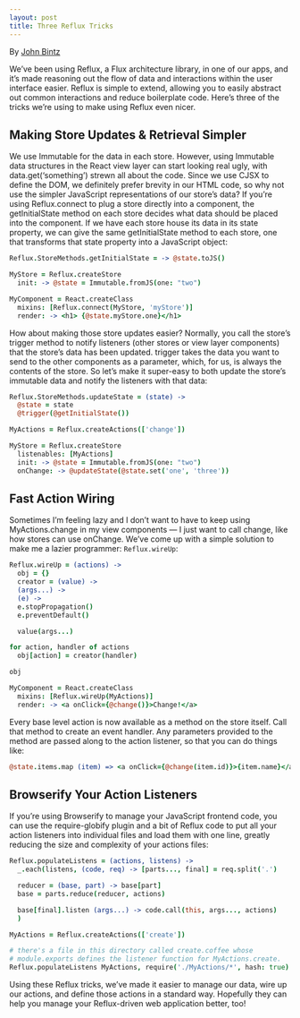 ```yaml
---
layout: post
title: Three Reflux Tricks
---
```


By [John Bintz](https://twitter.com/johnbintz)

We’ve been using Reflux, a Flux architecture library, in one of our
apps, and it’s made reasoning out the flow of data and interactions
within the user interface easier. Reflux is simple to extend, allowing
you to easily abstract out common interactions and reduce boilerplate
code. Here’s three of the tricks we’re using to make using Reflux even
nicer.

## Making Store Updates & Retrieval Simpler

We use Immutable for the data in each store. However, using Immutable
data structures in the React view layer can start looking real ugly,
with data.get(‘something’) strewn all about the code. Since we use
CJSX to define the DOM, we definitely prefer brevity in our HTML code,
so why not use the simpler JavaScript representations of our store’s
data? If you’re using Reflux.connect to plug a store directly into a
component, the getInitialState method on each store decides what data
should be placed into the component. If we have each store house its
data in its state property, we can give the same getInitialState
method to each store, one that transforms that state property into a
JavaScript object:

```coffeescript
Reflux.StoreMethods.getInitialState = -> @state.toJS()

MyStore = Reflux.createStore
  init: -> @state = Immutable.fromJS(one: "two")

MyComponent = React.createClass
  mixins: [Reflux.connect(MyStore, 'myStore')]
  render: -> <h1> {@state.myStore.one}</h1>
```

How about making those store updates easier? Normally, you call the
store’s trigger method to notify listeners (other stores or view layer
components) that the store’s data has been updated. trigger takes the
data you want to send to the other components as a parameter, which,
for us, is always the contents of the store. So let’s make it
super-easy to both update the store’s immutable data and notify the
listeners with that data:

```coffeescript
Reflux.StoreMethods.updateState = (state) ->
  @state = state
  @trigger(@getInitialState())

MyActions = Reflux.createActions(['change'])

MyStore = Reflux.createStore
  listenables: [MyActions]
  init: -> @state = Immutable.fromJS(one: "two")
  onChange: -> @updateState(@state.set('one', 'three'))
```

## Fast Action Wiring

Sometimes I’m feeling lazy and I don’t want to have to keep using
MyActions.change in my view components — I just want to call change,
like how stores can use onChange. We’ve come up with a simple solution
to make me a lazier programmer: `Reflux.wireUp`:

```coffeescript
Reflux.wireUp = (actions) ->
  obj = {}
  creator = (value) ->
  (args...) ->
  (e) ->
  e.stopPropagation()
  e.preventDefault()

  value(args...)

for action, handler of actions
  obj[action] = creator(handler)

obj

MyComponent = React.createClass
  mixins: [Reflux.wireUp(MyActions)]
  render: -> <a onClick={@change()}>Change!</a>
```

Every base level action is now available as a method on the store
itself. Call that method to create an event handler. Any parameters
provided to the method are passed along to the action listener, so
that you can do things like:

```coffeescript
@state.items.map (item) => <a onClick={@change(item.id)}>{item.name}</a>
```

## Browserify Your Action Listeners

If you’re using Browserify to manage your JavaScript frontend code,
you can use the require-globify plugin and a bit of Reflux code to put
all your action listeners into individual files and load them with one
line, greatly reducing the size and complexity of your actions files:

```coffeescript
Reflux.populateListens = (actions, listens) ->
  _.each(listens, (code, req) -> [parts..., final] = req.split('.')

  reducer = (base, part) -> base[part]
  base = parts.reduce(reducer, actions)

  base[final].listen (args...) -> code.call(this, args..., actions)
  )

MyActions = Reflux.createActions(['create'])

# there's a file in this directory called create.coffee whose
# module.exports defines the listener function for MyActions.create.
Reflux.populateListens MyActions, require('./MyActions/*', hash: true)
```

Using these Reflux tricks, we’ve made it easier to manage our data,
wire up our actions, and define those actions in a standard
way. Hopefully they can help you manage your Reflux-driven web
application better, too!
